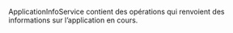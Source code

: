 ﻿ApplicationInfoService contient des opérations qui renvoient des informations sur l’application en cours.